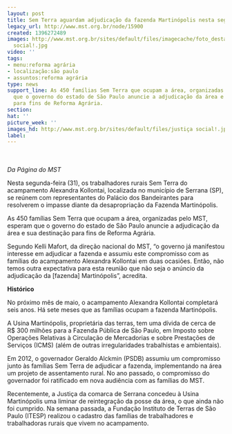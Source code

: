 ```yaml
---
layout: post
title: Sem Terra aguardam adjudicação da fazenda Martinópolis nesta segunda
legacy_url: http://www.mst.org.br/node/15900
created: 1396272489
images: http://www.mst.org.br/sites/default/files/imagecache/foto_destaque/justiça
  social!.jpg
video: ''
tags:
- menu:reforma agrária
- localização:são paulo
- assuntos:reforma agrária
type: news
support_line: As 450 famílias Sem Terra que ocupam a área, organizadas pelo MST, esperam
  que o governo do estado de São Paulo anuncie a adjudicação da área e sua destinação
  para fins de Reforma Agrária.
section: 
hat: ''
picture_week: ''
images_hd: http://www.mst.org.br/sites/default/files/justiça social!.jpg
label: 
---
```

<p><br><em><br>Da Página do MST</em></p><p>Nesta segunda-feira (31), os trabalhadores rurais Sem Terra do acampamento Alexandra Kollontai, localizada no município de Serrana (SP), se reúnem com representantes do Palácio dos Bandeirantes para resolverem o impasse diante da desapropriação da Fazenda Martinópolis.</p><p>As 450 famílias Sem Terra que ocupam a área, organizadas pelo MST, esperam que o governo do estado de São Paulo anuncie a adjudicação da área e sua destinação para fins de Reforma Agrária.&nbsp;</p><p>Segundo Kelli Mafort, da direção nacional do MST, “o governo já manifestou interesse em adjudicar a fazenda e assumiu este compromisso com as famílias do acampamento Alexandra Kollontai em duas ocasiões. Então, não temos outra expectativa para esta reunião que não seja o anúncio da adjudicação da [fazenda] Martinópolis”, acredita.</p><p><strong>Histórico</strong></p><p>No próximo mês de maio, o acampamento Alexandra Kollontai completará seis anos. Há sete meses que as famílias ocupam a fazenda Martinópolis.&nbsp;</p><p>A Usina Martinópolis, proprietária das terras, tem uma dívida de cerca de R$ 300 milhões para a Fazenda Pública de São Paulo, em Imposto sobre Operações Relativas à Circulação de Mercadorias e sobre Prestações de Serviços (ICMS) (além de outras irregularidades trabalhistas e ambientais).</p><p>Em 2012, o governador Geraldo Alckmin (PSDB) assumiu um compromisso junto às famílias Sem Terra de adjudicar a fazenda, implementando na área um projeto de assentamento rural. No ano passado, o compromisso do governador foi ratificado em nova audiência com as famílias do MST.&nbsp;</p><p>Recentemente, a Justiça da comarca de Serrana concedeu à Usina Martinópolis uma liminar de reintegração da posse da área, o que ainda não foi cumprido. Na semana passada, a Fundação Instituto de Terras de São Paulo (ITESP) realizou o cadastro das famílias de trabalhadores e trabalhadoras rurais que vivem no acampamento.&nbsp;</p><p>&nbsp;</p>
